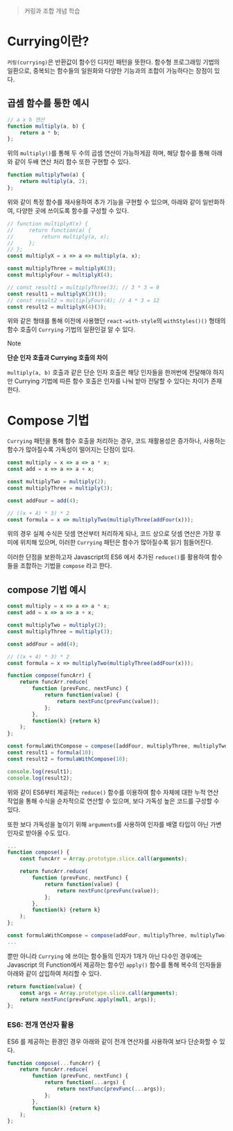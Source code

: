 > 커링과 조합 개념 학습

# Currying이란?
`커링(currying)`은 반환값이 함수인 디자인 패턴을 뜻한다.
함수형 프로그래밍 기법의 일환으로, 중복되는 함수들의 일원화와 다양한 기능과의 조합이 가능하다는 장점이 있다.

## 곱셈 함수를 통한 예시
```javascript
// a x b 연산
function multiply(a, b) {
    return a * b;
};
```

위의 `multiply()`를 통해 두 수의 곱셈 연산이 가능하게끔 하며, 해당 함수를 통해 아래와 같이 두배 연산 처리 함수 또한 구현할 수 있다.

```javascript
function multiplyTwo(a) {
    return multiply(a, 2);
};
```

위와 같이 특정 함수를 재사용하여 추가 기능을 구현할 수 있으며, 아래와 같이 일반화하여, 다양한 곳에 쓰이도록 함수를 구성할 수 있다.

```javascript
// function multiplyX(x) {
//     return function(a) {
//         return multiply(a, x);
//     };
// };
const multiplyX = x => a => multiply(a, x);

const multiplyThree = multiplyX(3);
const multiplyFour = multiplyX(4);

// const result1 = multiplyThree(3); // 3 * 3 = 9
const result1 = multiplyX(3)(3);
// const result2 = multiplyFour(4); // 4 * 3 = 12
const result2 = multiplyX(4)(3);
```

위와 같은 형태를 통해 이전에 사용했던 `react-with-style`의 `withStyles()()` 형태의 함수 호출이 `Currying` 기법의 일환인걸 알 수 있다.

> [!NOTE]
> **단순 인자 호출과 Currying 호출의 차이**
> 
> `multiply(a, b)` 호출과 같은 단순 인자 호출은 해당 인자들을 한꺼번에 전달해야 하지만 Currying 기법에 따른 함수 호출은 인자를 나눠 받아 전달할 수 있다는 차이가 존재한다.

# Compose 기법
`Currying` 패턴을 통해 함수 호출을 처리하는 경우, 코드 재활용성은 증가하나, 사용하는 함수가 많아질수록 가독성이 떨어지는 단점이 있다.

```javascript
const multiply = x => a => a * x;
const add = x => a => a + x;

const multiplyTwo = multiply(2);
const multiplyThree = multiply(3);

const addFour = add(4);

// ((x + 4) * 3) * 2
const formula = x => multiplyTwo(multiplyThree(addFour(x))); 
```

위의 경우 실제 수식은 덧셈 연산부터 처리하게 되나, 코드 상으로 덧셈 연산은 가장 후미에 위치해 있으며, 이러한 `Currying` 패턴은 함수가 많아질수록 읽기 힘들어진다.

이러한 단점을 보완하고자 Javascript의 ES6 에서 추가된 `reduce()`를 활용하여 함수들을 조합하는 기법을 `compose` 라고 한다.

## compose 기법 예시
```javascript
const multiply = x => a => a * x;
const add = x => a => a + x;

const multiplyTwo = multiply(2);
const multiplyThree = multiply(3);

const addFour = add(4);

// ((x + 4) * 3) * 2
const formula = x => multiplyTwo(multiplyThree(addFour(x))); 

function compose(funcArr) {
    return funcArr.reduce(
        function (prevFunc, nextFunc) {
            return function(value) {
                return nextFunc(prevFunc(value));
            };
        },
        function(k) {return k}
    );
};

const formulaWithCompose = compose([addFour, multiplyThree, multiplyTwo]);
const result1 = formula(10);
const result2 = formulaWithCompose(10);

console.log(result1);
console.log(result2);
```

위와 같이 ES6부터 제공하는 `reduce()` 함수를 이용하여 함수 자체에 대한 누적 연산 작업을 통해 수식을 순차적으로 연산할 수 있으며, 보다 가독성 높은 코드를 구성할 수 있다.

또한 보다 가독성을 높이기 위해 `arguments`를 사용하여 인자를 배열 타입이 아닌 가변 인자로 받아올 수도 있다.
```javascript
...
function compose() {
    const funcArr = Array.prototype.slice.call(arguments);

    return funcArr.reduce(
        function (prevFunc, nextFunc) {
            return function(value) {
                return nextFunc(prevFunc(value));
            };
        },
        function(k) {return k}
    );
};

const formulaWithCompose = compose(addFour, multiplyThree, multiplyTwo);
...
```

뿐만 아니라 `Currying` 에 쓰이는 함수들의 인자가 1개가 아닌 다수인 경우에는 Javascript 의 Function에서 제공하는 함수인 `apply()` 함수를 통해 복수의 인자들을 아래와 같이 삽입하여 처리할 수 있다.
```javascript
return function(value) {
    const args = Array.prototype.slice.call(arguments);
    return nextFunc(prevFunc.apply(null, args));
};
```

### ES6: 전개 연산자 활용

ES6 를 제공하는 환경인 경우 아래와 같이 전개 연산자를 사용하여 보다 단순화할 수 있다.

```javascript
function compose(...funcArr) {
    return funcArr.reduce(
        function (prevFunc, nextFunc) {
            return function(...args) {
                return nextFunc(prevFunc(...args));
            };
        },
        function(k) {return k}
    );
};
```

